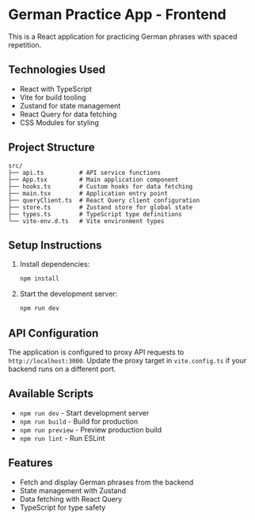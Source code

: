 # German Practice App - Frontend

This is a React application for practicing German phrases with spaced repetition.

## Technologies Used

- React with TypeScript
- Vite for build tooling
- Zustand for state management
- React Query for data fetching
- CSS Modules for styling

## Project Structure

```
src/
├── api.ts          # API service functions
├── App.tsx         # Main application component
├── hooks.ts        # Custom hooks for data fetching
├── main.tsx        # Application entry point
├── queryClient.ts  # React Query client configuration
├── store.ts        # Zustand store for global state
├── types.ts        # TypeScript type definitions
└── vite-env.d.ts   # Vite environment types
```

## Setup Instructions

1. Install dependencies:
   ```bash
   npm install
   ```

2. Start the development server:
   ```bash
   npm run dev
   ```

## API Configuration

The application is configured to proxy API requests to `http://localhost:3000`. Update the proxy target in `vite.config.ts` if your backend runs on a different port.

## Available Scripts

- `npm run dev` - Start development server
- `npm run build` - Build for production
- `npm run preview` - Preview production build
- `npm run lint` - Run ESLint

## Features

- Fetch and display German phrases from the backend
- State management with Zustand
- Data fetching with React Query
- TypeScript for type safety